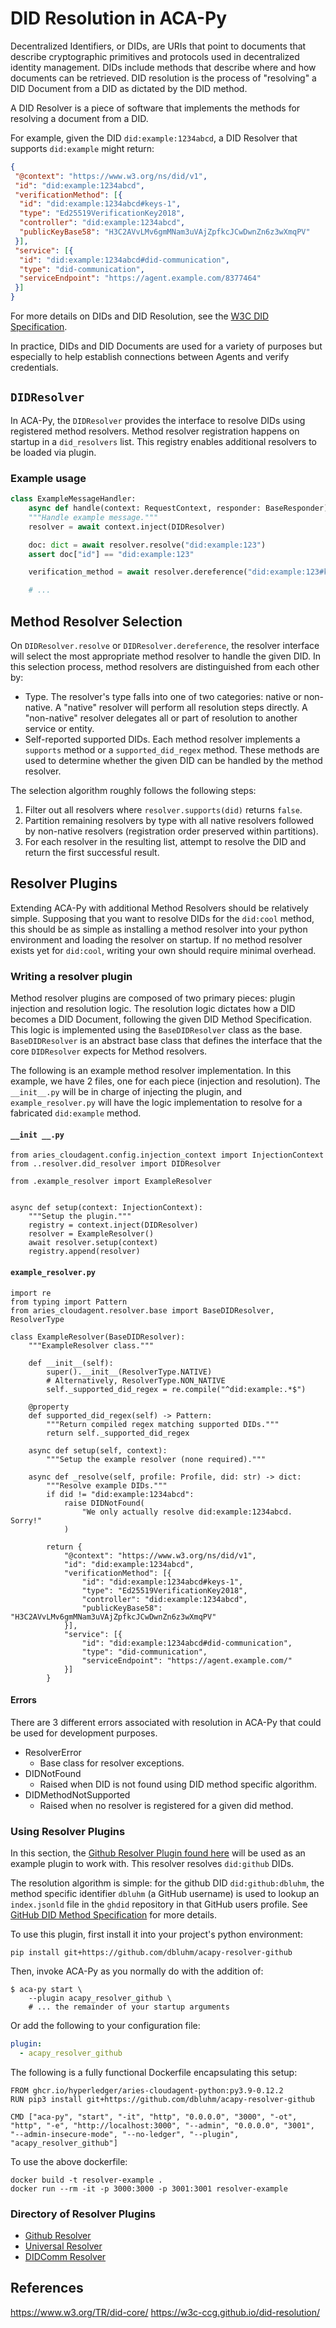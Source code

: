 # DID Resolution in ACA-Py

Decentralized Identifiers, or DIDs, are URIs that point to documents that describe cryptographic primitives and protocols used in decentralized identity management. DIDs include methods that describe where and how documents can be retrieved. DID resolution is the process of "resolving" a DID Document from a DID as dictated by the DID method.

A DID Resolver is a piece of software that implements the methods for resolving a document from a DID.

For example, given the DID `did:example:1234abcd`, a DID Resolver that supports `did:example` might return:

```json
{
 "@context": "https://www.w3.org/ns/did/v1",
 "id": "did:example:1234abcd",
 "verificationMethod": [{
  "id": "did:example:1234abcd#keys-1",
  "type": "Ed25519VerificationKey2018",
  "controller": "did:example:1234abcd",
  "publicKeyBase58": "H3C2AVvLMv6gmMNam3uVAjZpfkcJCwDwnZn6z3wXmqPV"
 }],
 "service": [{
  "id": "did:example:1234abcd#did-communication",
  "type": "did-communication",
  "serviceEndpoint": "https://agent.example.com/8377464"
 }]
}
```

For more details on DIDs and DID Resolution, see the [W3C DID Specification](https://www.w3.org/TR/did-core/).

In practice, DIDs and DID Documents are used for a variety of purposes but especially to help establish connections between Agents and verify credentials.

## `DIDResolver`

In ACA-Py, the `DIDResolver` provides the interface to resolve DIDs using registered method resolvers. Method resolver registration happens on startup in a `did_resolvers` list. This registry enables additional resolvers to be loaded via plugin.

### Example usage

```python
class ExampleMessageHandler:
    async def handle(context: RequestContext, responder: BaseResponder):
    """Handle example message."""
    resolver = await context.inject(DIDResolver)

    doc: dict = await resolver.resolve("did:example:123")
    assert doc["id"] == "did:example:123"

    verification_method = await resolver.dereference("did:example:123#keys-1")

    # ...
```

## Method Resolver Selection

On `DIDResolver.resolve` or `DIDResolver.dereference`, the resolver interface will select the most appropriate method resolver to handle the given DID. In this selection process, method resolvers are distinguished from each other by:

- Type. The resolver's type falls into one of two categories: native or non-native. A "native" resolver will perform all resolution steps directly. A "non-native" resolver delegates all or part of resolution to another service or entity.
- Self-reported supported DIDs. Each method resolver implements a `supports` method or a `supported_did_regex` method. These methods are used to determine whether the given DID can be handled by the method resolver.

The selection algorithm roughly follows the following steps:

1. Filter out all resolvers where `resolver.supports(did)` returns `false`.
2. Partition remaining resolvers by type with all native resolvers followed by non-native resolvers (registration order preserved within partitions).
3. For each resolver in the resulting list, attempt to resolve the DID and return the first successful result.

## Resolver Plugins

Extending ACA-Py with additional Method Resolvers should be relatively simple. Supposing that you want to resolve DIDs for the `did:cool` method, this should be as simple as installing a method resolver into your python environment and loading the resolver on startup. If no method resolver exists yet for `did:cool`, writing your own should require minimal overhead.

### Writing a resolver plugin

Method resolver plugins are composed of two primary pieces: plugin injection and resolution logic. The resolution logic dictates how a DID becomes a DID Document, following the given DID Method Specification. This logic is implemented using the `BaseDIDResolver` class as the base. `BaseDIDResolver` is an abstract base class that defines the interface that the core `DIDResolver` expects for Method resolvers.

The following is an example method resolver implementation. In this example, we have 2 files, one for each piece (injection and resolution). The `__init__.py` will be in charge of injecting the plugin, and `example_resolver.py` will have the logic implementation to resolve for a fabricated `did:example` method.

#### `__init __.py`

```python=
from aries_cloudagent.config.injection_context import InjectionContext
from ..resolver.did_resolver import DIDResolver

from .example_resolver import ExampleResolver


async def setup(context: InjectionContext):
    """Setup the plugin."""
    registry = context.inject(DIDResolver)
    resolver = ExampleResolver()
    await resolver.setup(context)
    registry.append(resolver)
```

#### `example_resolver.py`

```python=
import re
from typing import Pattern
from aries_cloudagent.resolver.base import BaseDIDResolver, ResolverType

class ExampleResolver(BaseDIDResolver):
    """ExampleResolver class."""

    def __init__(self):
        super().__init__(ResolverType.NATIVE)
        # Alternatively, ResolverType.NON_NATIVE
        self._supported_did_regex = re.compile("^did:example:.*$")

    @property
    def supported_did_regex(self) -> Pattern:
        """Return compiled regex matching supported DIDs."""
        return self._supported_did_regex

    async def setup(self, context):
        """Setup the example resolver (none required)."""

    async def _resolve(self, profile: Profile, did: str) -> dict:
        """Resolve example DIDs."""
        if did != "did:example:1234abcd":
            raise DIDNotFound(
                "We only actually resolve did:example:1234abcd. Sorry!"
            )

        return {
            "@context": "https://www.w3.org/ns/did/v1",
            "id": "did:example:1234abcd",
            "verificationMethod": [{
                "id": "did:example:1234abcd#keys-1",
                "type": "Ed25519VerificationKey2018",
                "controller": "did:example:1234abcd",
                "publicKeyBase58": "H3C2AVvLMv6gmMNam3uVAjZpfkcJCwDwnZn6z3wXmqPV"
            }],
            "service": [{
                "id": "did:example:1234abcd#did-communication",
                "type": "did-communication",
                "serviceEndpoint": "https://agent.example.com/"
            }]
        }
```

#### Errors

There are 3 different errors associated with resolution in ACA-Py that could be used for development purposes.

- ResolverError
  - Base class for resolver exceptions.
- DIDNotFound
  - Raised when DID is not found using DID method specific algorithm.
- DIDMethodNotSupported
  - Raised when no resolver is registered for a given did method.

### Using Resolver Plugins

In this section, the [Github Resolver Plugin found here](https://github.com/dbluhm/acapy-resolver-github) will be used as an example plugin to work with. This resolver resolves `did:github` DIDs.

The resolution algorithm is simple: for the github DID `did:github:dbluhm`, the method specific identifier `dbluhm` (a GitHub username) is used to lookup an `index.jsonld` file in the `ghdid` repository in that GitHub users profile. See [GitHub DID Method Specification](http://docs.github-did.com/did-method-spec/) for more details.

To use this plugin, first install it into your project's python environment:

```shell
pip install git+https://github.com/dbluhm/acapy-resolver-github
```

Then, invoke ACA-Py as you normally do with the addition of:

```shell
$ aca-py start \
    --plugin acapy_resolver_github \
    # ... the remainder of your startup arguments
```

Or add the following to your configuration file:

```yaml
plugin:
  - acapy_resolver_github
```

The following is a fully functional Dockerfile encapsulating this setup:

```dockerfile=
FROM ghcr.io/hyperledger/aries-cloudagent-python:py3.9-0.12.2
RUN pip3 install git+https://github.com/dbluhm/acapy-resolver-github

CMD ["aca-py", "start", "-it", "http", "0.0.0.0", "3000", "-ot", "http", "-e", "http://localhost:3000", "--admin", "0.0.0.0", "3001", "--admin-insecure-mode", "--no-ledger", "--plugin", "acapy_resolver_github"]
```

To use the above dockerfile:

```shell
docker build -t resolver-example .
docker run --rm -it -p 3000:3000 -p 3001:3001 resolver-example
```

### Directory of Resolver Plugins

- [Github Resolver](https://github.com/dbluhm/acapy-resolver-github)
- [Universal Resolver](https://github.com/sicpa-dlab/acapy-resolver-universal)
- [DIDComm Resolver](https://github.com/sicpa-dlab/acapy-resolver-didcomm)

## References

<https://www.w3.org/TR/did-core/>
<https://w3c-ccg.github.io/did-resolution/>
